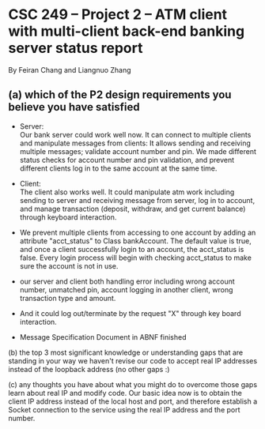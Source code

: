 # CSC 249 – Project 2 – ATM client with multi-client back-end banking server status report
By Feiran Chang and Liangnuo Zhang  

## (a) which of the P2 design requirements you believe you have satisfied

- Server:  
Our bank server could work well now. It can connect to multiple clients and manipulate messages from clients: It allows sending and receiving multiple messages; validate account number and pin.
We made different status checks for account number and pin validation, and prevent different clients log in to the same account at the same time.

- Client:   
The client also works well. It could manipulate atm work including sending to server and receiving message from server, log in to account, and manage transaction (deposit, withdraw, and get current balance) through keyboard interaction.

- We prevent multiple clients from accessing to one account by adding an attribute "acct_status" to Class bankAccount. The default value is true, and once a client successfully login to an account, the acct_status is false. Every login process will begin with checking acct_status to make sure the account is not in use.

- our server and client both handling error including wrong account number, unmatched pin, account logging in another client, wrong transaction type and amount.

- And it could log out/terminate by the request "X" through key board interaction.
- Message Specification Document in ABNF finished

(b) the top 3 most significant knowledge or understanding gaps that are standing in your way 
we haven't revise our code to accept real IP addresses instead of the loopback address
(no other gaps :)

(c) any thoughts you have about what you might do to overcome those gaps 
learn about real IP and modify code. Our basic idea now is to obtain the client IP address instead of the local host and port, and therefore establish a Socket connection to the service using the real IP address and the port number.

